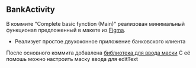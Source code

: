 ## BankActivity

В коммите "Complete basic fynction (Main)" реализован минимальный функционал
предложенный в макете из [Figma](https://clck.ru/gigrr).
* Реализует простое двухоконное приложение банковского клиента

После основного коммита добавлена [библиотека для ввода маски](https://github.com/santalu/maskara)
С её помошь можно настроить маску ввода для editText
